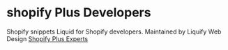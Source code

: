 # shopify Plus Developers
Shopify snippets Liquid for Shopify developers.
Maintained by Liquify Web Design
<a href="">Shopify Plus Experts</a>
